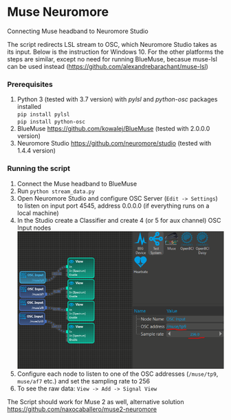 # Muse Neuromore
Connecting Muse headband to Neuromore Studio

The script redirects LSL stream to OSC, which Neuromore Studio takes as its input. Below is the instruction for Windows 10. For the other platforms the steps are similar, except no need for running BlueMuse, becasue muse-lsl can be used instead (https://github.com/alexandrebarachant/muse-lsl)

### Prerequisites

1. Python 3 (tested with 3.7 version) with <i>pylsl</i> and <i>python-osc</i> packages installed</br>
    `pip install pylsl`</br>
    `pip install python-osc`</br>    
2. BlueMuse https://github.com/kowalej/BlueMuse (tested with 2.0.0.0 version)
3. Neuromore Studio https://github.com/neuromore/studio (tested with 1.4.4 version)

### Running the script

1. Connect the Muse headband to BlueMuse
1. Run  `python stream_data.py`
1. Open Neuromore Studio and configure OSC Server (`Edit -> Settings`) to listen on input port 4545, address 0.0.0.0 (if everything runs on a local machine)
1. In the Studio create a Classifier and create 4 (or 5 for aux channel) OSC Input nodes
![Screenshot](osc_nodes_screenshot.PNG)
1. Configure each node to listen to one of the OSC addresses (`/muse/tp9`, `muse/af7` etc.) and set the sampling rate to 256
1. To see the raw data: `View -> Add -> Signal View`


The Script should work for Muse 2 as well, alternative solution https://github.com/naxocaballero/muse2-neuromore
